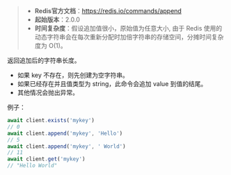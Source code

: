 > - **Redis官方文档**：https://redis.io/commands/append
> - **起始版本**：2.0.0
> - **时间复杂度**：假设追加值很小，原始值为任意大小, 由于 Redis 使用的动态字符串会在每次重新分配时加倍字符串的存储空间，分摊时间复杂度为 O(1)。

返回追加后的字符串长度。

- 如果 key 不存在，则先创建为空字符串。
- 如果已经存在并且值类型为 string，此命令会追加 value 到值的结尾。
- 其他情况会抛出异常。

例子：

```typescript
await client.exists('mykey')
// 0
await client.append('mykey', 'Hello')
// 5
await client.append('mykey', ' World')
// 11
await client.get('mykey')
// "Hello World"
```
